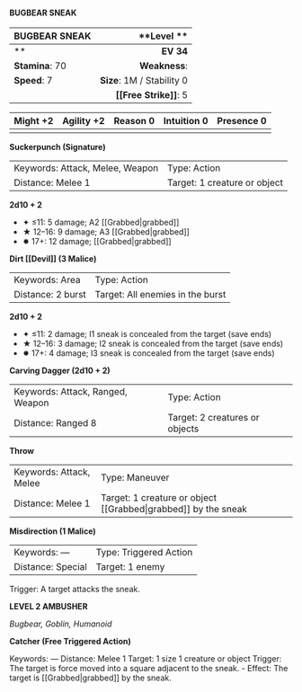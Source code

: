 #### BUGBEAR SNEAK

| BUGBEAR SNEAK   |            \*\*Level  \*\* |
| :-------------- | -------------------------: |
| \*\*            |                  **EV 34** |
| **Stamina**: 70 |              **Weakness**: |
| **Speed**: 7    | **Size**: 1M / Stability 0 |
|                 |     **[[Free Strike]]**: 5 |

| **Might** +2 | **Agility** +2 | **Reason** 0 | **Intuition** 0 | **Presence** 0 |
| ------------ | -------------- | ------------ | --------------- | -------------- |
|              |                |              |                 |                |

**Suckerpunch (Signature)**

|                                 |                              |
| :------------------------------ | :--------------------------- |
| Keywords: Attack, Melee, Weapon | Type: Action                 |
| Distance: Melee 1               | Target: 1 creature or object |

**2d10 + 2**

- ✦ ≤11: 5 damage; A2 [[Grabbed|grabbed]]
- ★ 12–16: 9 damage; A3 [[Grabbed|grabbed]]
- ✸ 17+: 12 damage; [[Grabbed|grabbed]]

**Dirt [[Devil]] (3 Malice)**

|                   |                                  |
| :---------------- | :------------------------------- |
| Keywords: Area    | Type: Action                     |
| Distance: 2 burst | Target: All enemies in the burst |

**2d10 + 2**

- ✦ ≤11: 2 damage; I1 sneak is concealed from the target (save ends)
- ★ 12–16: 3 damage; I2 sneak is concealed from the target (save ends)
- ✸ 17+: 4 damage; I3 sneak is concealed from the target (save ends)

**Carving Dagger (2d10 + 2)**

|                                  |                                |
| :------------------------------- | :----------------------------- |
| Keywords: Attack, Ranged, Weapon | Type: Action                   |
| Distance: Ranged 8               | Target: 2 creatures or objects |

**Throw**

|                         |                                                                |
| :---------------------- | :------------------------------------------------------------- |
| Keywords: Attack, Melee | Type: Maneuver                                                 |
| Distance: Melee 1       | Target: 1 creature or object [[Grabbed\|grabbed]] by the sneak |

**Misdirection (1 Malice)**

|                   |                        |
| :---------------- | :--------------------- |
| Keywords: —       | Type: Triggered Action |
| Distance: Special | Target: 1 enemy        |

Trigger: A target attacks the sneak.

**LEVEL 2 AMBUSHER**

*Bugbear, Goblin, Humanoid*

**Catcher (Free Triggered Action)**

Keywords: — Distance: Melee 1 Target: 1 size 1 creature or object Trigger: The target is force moved into a square adjacent to the sneak. - Effect: The target is [[Grabbed|grabbed]] by the sneak.
